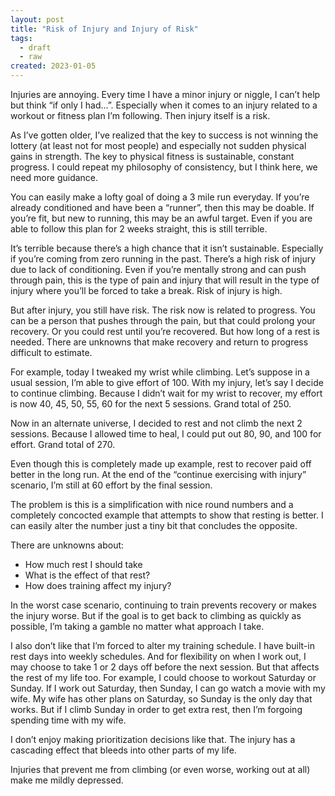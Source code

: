 ```yaml
---
layout: post
title: "Risk of Injury and Injury of Risk"
tags:
  - draft
  - raw
created: 2023-01-05
---
```

Injuries are annoying. Every time I have a minor injury or niggle, I can’t help but think “if only I had…”. Especially when it comes to an injury related to a workout or fitness plan I’m following. Then injury itself is a risk.

As I’ve gotten older, I’ve realized that the key to success is not winning the lottery (at least not for most people) and especially not sudden physical gains in strength. The key to physical fitness is sustainable, constant progress. I could repeat my philosophy of consistency, but I think here, we need more guidance.

You can easily make a lofty goal of doing a 3 mile run everyday. If you’re already conditioned and have been a “runner”, then this may be doable. If you’re fit, but new to running, this may be an awful target. Even if you are able to follow this plan for 2 weeks straight, this is still terrible.

It’s terrible because there’s a high chance that it isn’t sustainable. Especially if you’re coming from zero running in the past. There’s a high risk of injury due to lack of conditioning. Even if you’re mentally strong and can push through pain, this is the type of pain and injury that will result in the type of injury where you’ll be forced to take a break. Risk of injury is high.

But after injury, you still have risk. The risk now is related to progress. You can be a person that pushes through the pain, but that could prolong your recovery. Or you could rest until you’re recovered. But how long of a rest is needed. There are unknowns that make recovery and return to progress difficult to estimate.

For example, today I tweaked my wrist while climbing. Let’s suppose in a usual session, I’m able to give effort of 100. With my injury, let’s say I decide to continue climbing. Because I didn’t wait for my wrist to recover, my effort is now 40, 45, 50, 55, 60 for the next 5 sessions. Grand total of 250.

Now in an alternate universe, I decided to rest and not climb the next 2 sessions. Because I allowed time to heal, I could put out 80, 90, and 100 for effort. Grand total of 270.

Even though this is completely made up example, rest to recover paid off better in the long run. At the end of the “continue exercising with injury” scenario, I’m still at 60 effort by the final session.

The problem is this is a simplification with nice round numbers and a completely concocted example that attempts to show that resting is better. I can easily alter the number just a tiny bit that concludes the opposite.

There are unknowns about:

-   How much rest I should take
-   What is the effect of that rest?
-   How does training affect my injury?

In the worst case scenario, continuing to train prevents recovery or makes the injury worse. But if the goal is to get back to climbing as quickly as possible, I’m taking a gamble no matter what approach I take.

I also don’t like that I’m forced to alter my training schedule. I have built-in rest days into weekly schedules. And for flexibility on when I work out, I may choose to take 1 or 2 days off before the next session. But that affects the rest of my life too. For example, I could choose to workout Saturday or Sunday. If I work out Saturday, then Sunday, I can go watch a movie with my wife. My wife has other plans on Saturday, so Sunday is the only day that works. But if I climb Sunday in order to get extra rest, then I’m forgoing spending time with my wife.

I don’t enjoy making prioritization decisions like that. The injury has a cascading effect that bleeds into other parts of my life.

Injuries that prevent me from climbing (or even worse, working out at all) make me mildly depressed.
